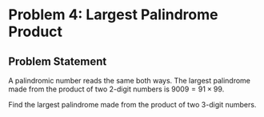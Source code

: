 # Problem 4: Largest Palindrome Product

## Problem Statement

A palindromic number reads the same both ways. The largest palindrome made from the product of two $2$-digit numbers is $9009 = 91 × 99$.

Find the largest palindrome made from the product of two $3$-digit numbers.